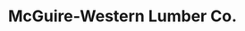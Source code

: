 ---
title: "McGuire-Western Lumber Co."
url: /chicago/mcguire-western-lumber-co/
shop: Eisenwaren
---